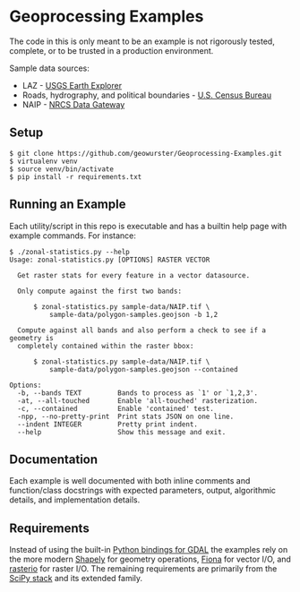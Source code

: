 Geoprocessing Examples
======================

The code in this is only meant to be an example is not rigorously tested,
complete, or to be trusted in a production environment.
 
Sample data sources:

* LAZ - [USGS Earth Explorer](http://earthexplorer.usgs.gov)
* Roads, hydrography, and political boundaries - [U.S. Census Bureau](https://www.census.gov/geo/maps-data/data/tiger-line.html)
* NAIP - [NRCS Data Gateway](http://datagateway.nrcs.usda.gov)


Setup
-----

```console
$ git clone https://github.com/geowurster/Geoprocessing-Examples.git
$ virtualenv venv
$ source venv/bin/activate
$ pip install -r requirements.txt
```


Running an Example
------------------

Each utility/script in this repo is executable and has a builtin help page with
example commands.  For instance:
 
```console
$ ./zonal-statistics.py --help
Usage: zonal-statistics.py [OPTIONS] RASTER VECTOR

  Get raster stats for every feature in a vector datasource.

  Only compute against the first two bands:
  
      $ zonal-statistics.py sample-data/NAIP.tif \
          sample-data/polygon-samples.geojson -b 1,2
  
  Compute against all bands and also perform a check to see if a geometry is
  completely contained within the raster bbox:
  
      $ zonal-statistics.py sample-data/NAIP.tif \
          sample-data/polygon-samples.geojson --contained

Options:
  -b, --bands TEXT         Bands to process as `1' or `1,2,3'.
  -at, --all-touched       Enable 'all-touched' rasterization.
  -c, --contained          Enable 'contained' test.
  -npp, --no-pretty-print  Print stats JSON on one line.
  --indent INTEGER         Pretty print indent.
  --help                   Show this message and exit.

```

Documentation
-------------

Each example is well documented with both inline comments and function/class
docstrings with expected parameters, output, algorithmic details, and implementation
details.


Requirements
------------

Instead of using the built-in [Python bindings for GDAL](http://gdal.org/python/) the examples rely on
the more modern [Shapely](http://toblerity.org/shapely/) for geometry operations, [Fiona](http://toblerity.org/fiona/) for vector I/O,
and [rasterio](https://github.com/mapbox/rasterio) for raster I/O.  The remaining requirements are primarily from the [SciPy stack](http://www.scipy.org/stackspec.html)
and its extended family.
